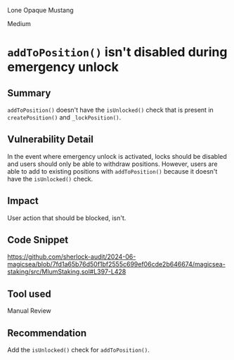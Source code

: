 Lone Opaque Mustang

Medium

# `addToPosition()` isn't disabled during emergency unlock

## Summary
`addToPosition()` doesn't have the `isUnlocked()` check that is present in `createPosition()` and `_lockPosition()`.

## Vulnerability Detail
In the event where emergency unlock is activated, locks should be disabled and users should only be able to withdraw positions. However, users are able to add to existing positions with `addToPosition()` because it doesn't have the `isUnlocked()` check.

## Impact
User action that should be blocked, isn't.

## Code Snippet
https://github.com/sherlock-audit/2024-06-magicsea/blob/7fd1a65b76d50f1bf2555c699ef06cde2b646674/magicsea-staking/src/MlumStaking.sol#L397-L428

## Tool used
Manual Review

## Recommendation
Add the `isUnlocked()` check for `addToPosition()`.